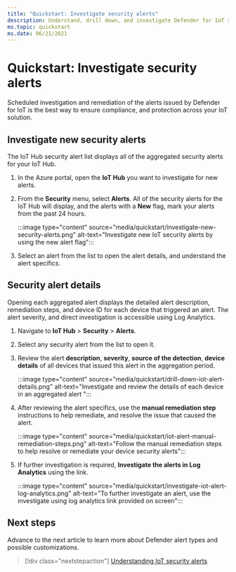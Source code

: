 ```yaml
---
title: "Quickstart: Investigate security alerts"
description: Understand, drill down, and investigate Defender for IoT security alerts on your IoT devices.
ms.topic: quickstart
ms.date: 06/21/2021
---
```


# Quickstart: Investigate security alerts

Scheduled investigation and remediation of the alerts issued by Defender for IoT is the best way to ensure compliance, and protection across your IoT solution.

## Investigate new security alerts

The IoT Hub security alert list displays all of the aggregated security alerts for your IoT Hub. 

1. In the Azure portal, open the **IoT Hub** you want to investigate for new alerts.

1. From the **Security** menu, select **Alerts**. All of the security alerts for the IoT Hub will display, and the alerts with a **New** flag, mark your alerts from the past 24 hours.

    :::image type="content" source="media/quickstart/investigate-new-security-alerts.png" alt-text="Investigate new IoT security alerts by using the new alert flag":::

1. Select an alert from the list to open the alert details, and understand the alert specifics. 

## Security alert details

Opening each aggregated alert displays the detailed alert description, remediation steps, and device ID for each device that triggered an alert. The alert severity, and direct investigation is accessible using Log Analytics. 

1. Navigate to **IoT Hub** > **Security** > **Alerts**. 

1. Select any security alert from the list to open it. 

1. Review the alert **description**, **severity**, **source of the detection**, **device details** of all devices that issued this alert in the aggregation period.

    :::image type="content" source="media/quickstart/drill-down-iot-alert-details.png" alt-text="Investigate and review the details of each device in an aggregated alert "::: 

1. After reviewing the alert specifics, use the **manual remediation step** instructions to help remediate, and resolve the issue that caused the alert.

    :::image type="content" source="media/quickstart/iot-alert-manual-remediation-steps.png" alt-text="Follow the manual remediation steps to help resolve or remediate your device security alerts":::

1. If further investigation is required, **Investigate the alerts in Log Analytics** using the link.
 
    :::image type="content" source="media/quickstart/investigate-iot-alert-log-analytics.png" alt-text="To further investigate an alert, use the investigate using log analytics link provided on screen":::

## Next steps

Advance to the next article to learn more about Defender alert types and possible customizations.

> [!div class="nextstepaction"]
> [Understanding IoT security alerts](concept-security-alerts.md)
